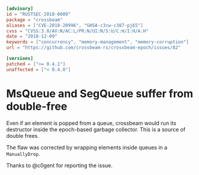 ```toml
[advisory]
id = "RUSTSEC-2018-0009"
package = "crossbeam"
aliases = ["CVE-2018-20996", "GHSA-c3cw-c387-pj65"]
cvss = "CVSS:3.0/AV:N/AC:L/PR:N/UI:N/S:U/C:H/I:H/A:H"
date = "2018-12-09"
keywords = ["concurrency", "memory-management", "memory-corruption"]
url = "https://github.com/crossbeam-rs/crossbeam-epoch/issues/82"

[versions]
patched = [">= 0.4.1"]
unaffected = ["< 0.4.0"]
```

# MsQueue and SegQueue suffer from double-free

Even if an element is popped from a queue, crossbeam would run its
destructor inside the epoch-based garbage collector. This is a source
of double frees.

The flaw was corrected by wrapping elements inside queues in a
`ManuallyDrop`.

Thanks to @c0gent for reporting the issue.
